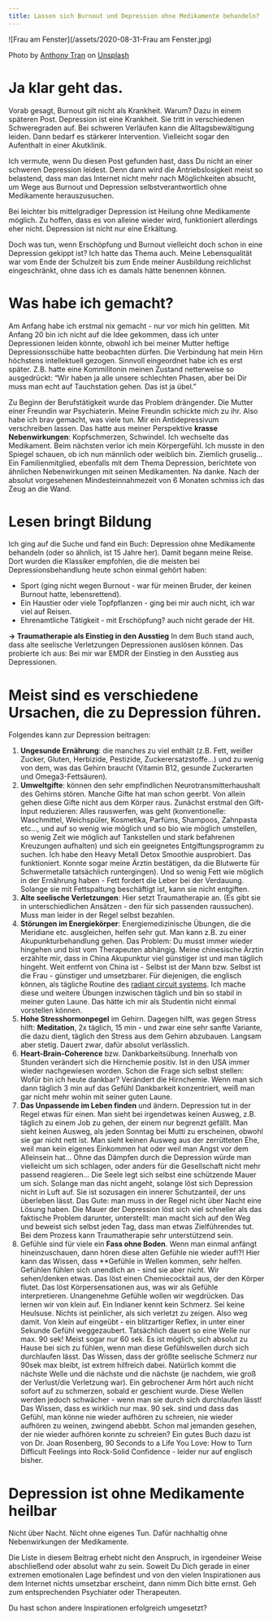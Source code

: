 ```yaml
---
title: Lassen sich Burnout und Depression ohne Medikamente behandeln?
---
```


![Frau am Fenster](/assets/2020-08-31-Frau am Fenster.jpg)

<span>Photo by <a href="https://unsplash.com/@anthonytran?utm_source=unsplash&amp;utm_medium=referral&amp;utm_content=creditCopyText">Anthony Tran</a> on <a href="https://unsplash.com/s/photos/sadness?utm_source=unsplash&amp;utm_medium=referral&amp;utm_content=creditCopyText">Unsplash</a></span>

# Ja klar geht das. 
Vorab gesagt, Burnout gilt nicht als Krankheit. Warum? Dazu in einem späteren Post. Depression ist eine Krankheit. Sie tritt in verschiedenen Schweregraden auf. Bei schweren Verläufen kann die Alltagsbewältigung leiden. Dann bedarf es stärkerer Intervention. Vielleicht sogar den Aufenthalt in einer Akutklinik. 

Ich vermute, wenn Du diesen Post gefunden hast, dass Du nicht an einer schweren Depression leidest. Denn dann wird die Antriebslosigkeit meist so belastend, dass man das Internet nicht mehr nach Möglichkeiten absucht, um Wege aus Burnout und Depression selbstverantwortlich ohne Medikamente herauszusuchen. 

Bei leichter bis mittelgradiger Depression ist Heilung ohne Medikamente möglich. Zu hoffen, dass es von alleine wieder wird, funktioniert allerdings eher nicht. Depression ist nicht nur eine Erkältung. 

Doch was tun, wenn Erschöpfung und Burnout vielleicht doch schon in eine Depression gekippt ist? Ich hatte das Thema auch. Meine Lebensqualität war vom Ende der Schulzeit bis zum Ende meiner Ausbildung reichlichst eingeschränkt, ohne dass ich es damals hätte benennen können. 

# Was habe ich gemacht?
Am Anfang habe ich erstmal nix gemacht - nur vor mich hin gelitten. Mit Anfang 20 bin ich nicht auf die Idee gekommen, dass ich unter Depressionen leiden könnte, obwohl ich bei meiner Mutter heftige Depressionsschübe hatte beobachten dürfen. Die Verbindung hat mein Hirn höchstens intellektuell gezogen. Sinnvoll eingeordnet habe ich es erst später. Z.B. hatte eine Kommilitonin meinen Zustand netterweise so ausgedrückt: “Wir haben ja alle unsere schlechten Phasen, aber bei Dir muss man echt auf Tauchstation gehen. Das ist ja übel.” 

Zu Beginn der Berufstätigkeit wurde das Problem drängender. Die Mutter einer Freundin war Psychiaterin. Meine Freundin schickte mich zu ihr. Also habe ich brav gemacht, was viele tun. Mir ein Antidepressivum verschreiben lassen. Das hatte aus meiner Perspektive **krasse Nebenwirkungen**: Kopfschmerzen, Schwindel. Ich wechselte das Medikament. Beim nächsten verlor ich mein Körpergefühl. Ich musste in den Spiegel schauen, ob ich nun männlich oder weiblich bin. Ziemlich gruselig... Ein Familienmitglied, ebenfalls mit dem Thema Depression, berichtete von ähnlichen Nebenwirkungen mit seinen Medikamenten. Na danke. Nach der absolut vorgesehenen Mindesteinnahmezeit von 6 Monaten schmiss ich das Zeug an die Wand.

# Lesen bringt Bildung
Ich ging auf die Suche und fand ein Buch: Depression ohne Medikamente behandeln (oder so ähnlich, ist 15 Jahre her). Damit begann meine Reise. Dort wurden die Klassiker empfohlen, die die meisten bei Depressionsbehandlung heute schon einmal gehört haben: 

- Sport (ging nicht wegen Burnout - war für meinen Bruder, der keinen Burnout hatte, lebensrettend). 
- Ein Haustier oder viele Topfpflanzen - ging bei mir auch nicht, ich war viel auf Reisen. 
- Ehrenamtliche Tätigkeit - mit Erschöpfung? auch nicht gerade der Hit.

**→ Traumatherapie als Einstieg in den Ausstieg**
In dem Buch stand auch, dass alte seelische Verletzungen Depressionen auslösen können. Das probierte ich aus: Bei mir war EMDR der Einstieg in den Ausstieg aus Depressionen. 

# Meist sind es verschiedene Ursachen, die zu Depression führen.
Folgendes kann zur Depression beitragen: 
1. **Ungesunde Ernährung**: die manches zu viel enthält (z.B. Fett, weißer Zucker, Gluten, Herbizide, Pestizide, Zuckerersatzstoffe...) und zu wenig von dem, was das Gehirn braucht (Vitamin B12, gesunde Zuckerarten und Omega3-Fettsäuren).
2. **Umweltgifte**: können den sehr empfindlichen Neurotransmitterhaushalt des Gehirns stören. Manche Gifte hat man schon geerbt. Von allein gehen diese Gifte nicht aus dem Körper raus. Zunächst erstmal den Gift-Input reduzieren: Alles rauswerfen, was geht (konventionelle: Waschmittel, Weichspüler, Kosmetika, Parfüms, Shampoos, Zahnpasta etc..., und auf so wenig wie möglich und so bio wie möglich umstellen, so wenig Zeit wie möglich auf Tankstellen und stark befahrenen Kreuzungen aufhalten) und sich ein geeignetes Entgiftungsprogramm zu suchen. Ich habe den Heavy Metall Detox Smoothie ausprobiert. Das funktioniert. Konnte sogar meine Ärztin bestätigen, da die Blutwerte für Schwermetalle tatsächlich runtergingen). Und so wenig Fett wie möglich in der Ernährung haben - Fett fordert die Leber bei der Verdauung. Solange sie mit Fettspaltung beschäftigt ist, kann sie nicht entgiften. 
3. **Alte seelische Verletzungen**: Hier setzt Traumatherapie an. (Es gibt sie in unterschiedlichen Ansätzen - den für sich passenden raussuchen). Muss man leider in der Regel selbst bezahlen.
4. **Störungen im Energiekörper**: Energiemedizinische Übungen, die die Meridiane etc. ausgleichen, helfen sehr gut. Man kann z.B. zu einer Akupunkturbehandlung gehen. Das Problem: Du musst immer wieder hingehen und bist vom Therapeuten abhängig. Meine chinesische Ärztin erzählte mir, dass in China Akupunktur viel günstiger ist und man täglich hingeht. Weit entfernt von China ist - Selbst ist der Mann bzw. Selbst ist die Frau - günstiger und umsetzbarer. Für diejenigen, die englisch können, als tägliche Routine des [radiant circuit systems](https://www.youtube.com/watch?v=91vmEfpGx_c&list=PLmEThGRFgaFIF76eJVPp_PawbFQroiZFw). Ich mache diese und weitere Übungen inzwischen täglich und bin so stabil in meiner guten Laune. Das hätte ich mir als Studentin nicht einmal vorstellen können.
5. **Hohe Stresshormonpegel** im Gehirn. Dagegen hilft, was gegen Stress hilft: **Meditation**, 2x täglich, 15 min - und zwar eine sehr sanfte Variante, die dazu dient, täglich den Stress aus dem Gehirn abzubauen. Langsam aber stetig. Dauert zwar, dafür absolut verlässlich.
6. **Heart-Brain-Coherence** bzw. Dankbarkeitsübung. Innerhalb von Stunden verändert sich die Hirnchemie positiv. Ist in den USA immer wieder nachgewiesen worden. Schon die Frage sich selbst stellen: Wofür bin ich heute dankbar? Verändert die Hirnchemie. Wenn man sich dann täglich 3 min auf das Gefühl Dankbarkeit konzentriert, weiß man gar nicht mehr wohin mit seiner guten Laune.
7. **Das Unpassende im Leben finden** und ändern. Depression tut in der Regel etwas für einen. Man sieht bei irgendetwas keinen Ausweg, z.B. täglich zu einem Job zu gehen, der einem nur begrenzt gefällt. Man sieht keinen Ausweg, als jeden Sonntag bei Mutti zu erscheinen, obwohl sie gar nicht nett ist. Man sieht keinen Ausweg aus der zerrütteten Ehe, weil man kein eigenes Einkommen hat oder weil man Angst vor dem Alleinsein hat... Ohne das Dämpfen durch die Depression würde man vielleicht um sich schlagen, oder anders für die Gesellschaft nicht mehr passend reagieren... Die Seele legt sich selbst eine schützende Mauer um sich. Solange man das nicht angeht, solange löst sich Depression nicht in Luft auf. Sie ist sozusagen ein innerer Schutzanteil, der uns überleben lässt. Das Gute: man muss in der Regel nicht über Nacht eine Lösung haben. Die Mauer der Depression löst sich viel schneller als das faktische Problem darunter, unterstellt: man macht sich auf den Weg und beweist sich selbst jeden Tag, dass man etwas Zielführendes tut. Bei dem Prozess kann Traumatherapie sehr unterstützend sein. 
8. Gefühle sind für viele ein **Fass ohne Boden**. Wenn man einmal anfängt hineinzuschauen, dann hören diese alten Gefühle nie wieder auf!?! Hier kann das Wissen, dass **Gefühle in Wellen kommen, sehr helfen. Gefühlen fühlen sich unendlich an - sind sie aber nicht. Wir sehen/denken etwas. Das löst einen Chemiecocktail aus, der den Körper flutet. Das löst Körpersensationen aus, was wir als Gefühle interpretieren. Unangenehme Gefühle wollen wir wegdrücken. Das lernen wir von klein auf. Ein Indianer kennt kein Schmerz. Sei keine Heulsuse. Nichts ist peinlicher, als sich verletzt zu zeigen. Also weg damit. Von klein auf eingeübt - ein blitzartiger Reflex, in unter einer Sekunde Gefühl weggezaubert. Tatsächlich dauert so eine Welle nur max. 90 sek! Meist sogar nur 60 sek. Es ist möglich, sich absolut zu Hause bei sich zu fühlen, wenn man diese Gefühlswellen durch sich durchlaufen lässt. Das Wissen, dass der größte seelische Schmerz nur 90sek max bleibt, ist extrem hilfreich dabei. Natürlich kommt die nächste Welle und die nächste und die nächste (je nachdem, wie groß der Verlust/die Verletzung war). Ein gebrochener Arm hört auch nicht sofort auf zu schmerzen, sobald er geschient wurde. Diese Wellen werden jedoch schwächer - wenn man sie durch sich durchlaufen lässt! Das Wissen, dass es wirklich nur max. 90 sek. sind und dass das Gefühl, man könne nie wieder aufhören zu schreien, nie wieder aufhören zu weinen, zwingend abebbt. Schon mal jemanden gesehen, der nie wieder aufhören konnte zu schreien? Ein gutes Buch dazu ist von Dr. Joan Rosenberg, 90 Seconds to a Life You Love: How to Turn Difficult Feelings into Rock-Solid Confidence - leider nur auf englisch bisher.

# Depression ist ohne Medikamente heilbar
Nicht über Nacht. Nicht ohne eigenes Tun. Dafür nachhaltig ohne Nebenwirkungen der Medikamente.

Die Liste in diesem Beitrag erhebt nicht den Anspruch, in irgendeiner Weise abschließend oder absolut wahr zu sein. Soweit Du Dich gerade in einer extremen emotionalen Lage befindest und von den vielen Inspirationen aus dem Internet nichts umsetzbar erscheint, dann nimm Dich bitte ernst. Geh zum entsprechenden Psychiater oder Therapeuten. 

Du hast schon andere Inspirationen erfolgreich umgesetzt?
